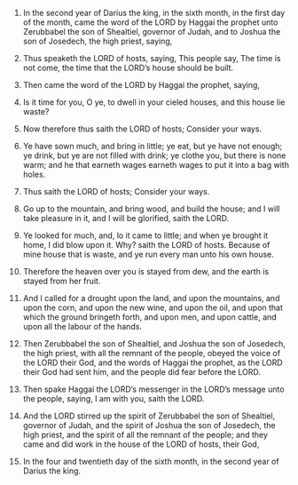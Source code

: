 1. In the second year of Darius the king, in the sixth month, in the
first day of the month, came the word of the LORD by Haggai the
prophet unto Zerubbabel the son of Shealtiel, governor of Judah, and
to Joshua the son of Josedech, the high priest, saying,

2. Thus
speaketh the LORD of hosts, saying, This people say, The time is not
come, the time that the LORD’s house should be built.

3. Then came the word of the LORD by Haggai the prophet, saying,

4. Is it time for you, O ye, to dwell in your cieled houses, and this
house lie waste?

5. Now therefore thus saith the LORD of hosts;
Consider your ways.

6. Ye have sown much, and bring in little; ye eat, but ye have not
enough; ye drink, but ye are not filled with drink; ye clothe you, but
there is none warm; and he that earneth wages earneth wages to put it
into a bag with holes.

7. Thus saith the LORD of hosts; Consider your ways.

8. Go up to the mountain, and bring wood, and build the house; and I
will take pleasure in it, and I will be glorified, saith the LORD.

9. Ye looked for much, and, lo it came to little; and when ye brought
it home, I did blow upon it. Why? saith the LORD of hosts. Because of
mine house that is waste, and ye run every man unto his own house.

10. Therefore the heaven over you is stayed from dew, and the earth
is stayed from her fruit.

11. And I called for a drought upon the land, and upon the mountains,
and upon the corn, and upon the new wine, and upon the oil, and upon
that which the ground bringeth forth, and upon men, and upon cattle,
and upon all the labour of the hands.

12. Then Zerubbabel the son of Shealtiel, and Joshua the son of
Josedech, the high priest, with all the remnant of the people, obeyed
the voice of the LORD their God, and the words of Haggai the prophet,
as the LORD their God had sent him, and the people did fear before the
LORD.

13. Then spake Haggai the LORD’s messenger in the LORD’s message unto
the people, saying, I am with you, saith the LORD.

14. And the LORD stirred up the spirit of Zerubbabel the son of
Shealtiel, governor of Judah, and the spirit of Joshua the son of
Josedech, the high priest, and the spirit of all the remnant of the
people; and they came and did work in the house of the LORD of hosts,
their God,

15. In the four and twentieth day of the sixth month, in
the second year of Darius the king.